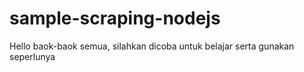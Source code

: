 # sample-scraping-nodejs
Hello baok-baok semua,
silahkan dicoba untuk belajar
serta gunakan seperlunya